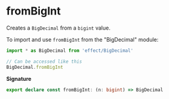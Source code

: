 # fromBigInt

Creates a `BigDecimal` from a `bigint` value.

To import and use `fromBigInt` from the "BigDecimal" module:

```ts
import * as BigDecimal from 'effect/BigDecimal'

// Can be accessed like this
BigDecimal.fromBigInt
```

**Signature**

```ts
export declare const fromBigInt: (n: bigint) => BigDecimal
```
